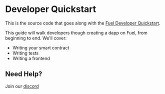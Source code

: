 # Developer Quickstart

This is the source code that goes along with the [Fuel Developer Quickstart](https://fuellabs.github.io/fuel-docs/master/index.html).

This guide will walk developers though creating a dapp on Fuel, from beginning to end. We'll cover:
- Writing your smart contract
- Writing tests
- Writing a frontend

## Need Help?

Join our [discord](https://discord.gg/bMS8JYhpEs)
